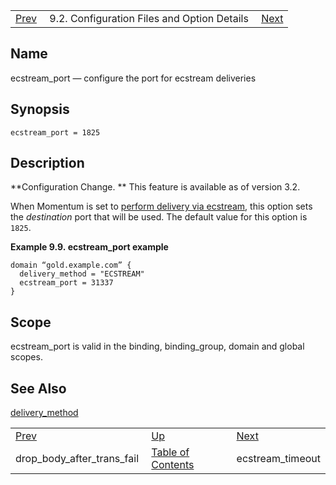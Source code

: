 |     |     |     |
| --- | --- | --- |
| [Prev](conf.ref.drop_body_after_trans_fail)  | 9.2. Configuration Files and Option Details |  [Next](conf.ref.ecstream_timeout.php) |

<a name="conf.ref.ecstream_port"></a>
## Name

ecstream_port — configure the port for ecstream deliveries

## Synopsis

`ecstream_port = 1825`

<a name="idp9484704"></a>
## Description

**Configuration Change. ** This feature is available as of version 3.2.

When Momentum is set to [perform delivery via ecstream](conf.ref.delivery_method "delivery_method"), this option sets the *destination* port that will be used. The default value for this option is `1825`.

<a name="conf.ref.ecstream_port.example"></a>

**Example 9.9. ecstream_port example**

```
domain “gold.example.com” {
  delivery_method = "ECSTREAM"
  ecstream_port = 31337
}
```

<a name="idp9493536"></a>
## Scope

ecstream_port is valid in the binding, binding_group, domain and global scopes.

<a name="idp9495216"></a>
## See Also

[delivery_method](conf.ref.delivery_method "delivery_method")

|     |     |     |
| --- | --- | --- |
| [Prev](conf.ref.drop_body_after_trans_fail)  | [Up](conf.ref.files.php) |  [Next](conf.ref.ecstream_timeout.php) |
| drop_body_after_trans_fail  | [Table of Contents](index) |  ecstream_timeout |
